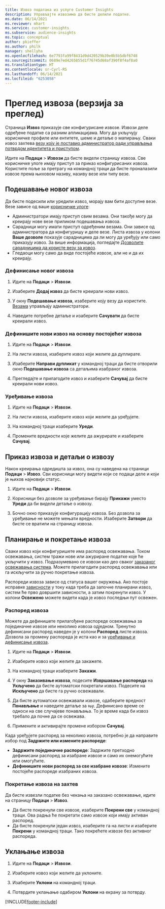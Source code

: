 ```yaml
---
title: Извоз података из услуге Customer Insights
description: Управљајте извозима да бисте делили податке.
ms.date: 06/14/2021
ms.reviewer: mhart
ms.service: customer-insights
ms.subservice: audience-insights
ms.topic: conceptual
author: pkieffer
ms.author: philk
manager: shellyha
ms.openlocfilehash: 6e7793fa99f8431d9d420529b39e0b5b5dbf6748
ms.sourcegitcommit: 0689e7ed4265855d1f76745d68af390f8f4af8a0
ms.translationtype: HT
ms.contentlocale: sr-Cyrl-RS
ms.lasthandoff: 06/14/2021
ms.locfileid: "6253058"
---
```

# <a name="exports-preview-overview"></a>Преглед извоза (верзија за преглед)

Страница **Извоз** приказује све конфигурисане извозе. Извози деле одређене податке са разним апликацијама. Могу да укључују корисничке профиле или ентитете, шеме и детаље о мапирању. Сваки извоз захтева [везу коју је поставио администратор ради управљања потврдом идентитета и приступом](connections.md).

Идите на **Подаци** > **Извози** да бисте видели страницу извоза. Све корисничке улоге имају приступ за приказ конфигурисаних извоза. Користите поље за претрагу на командној траци да бисте проналазили извозе према њиховом називу, називу везе или типу везе.

## <a name="set-up-a-new-export"></a>Подешавање новог извоза

Да бисте подесили или уредили извоз, морају вам бити доступне везе. Везе зависе од ваше [корисничке улоге](permissions.md):
- Администратори имају приступ свим везама. Они такође могу да креирају нове везе приликом подешавања извоза.
- Сарадници могу имати приступ одређеним везама. Они зависе од администратора да конфигуришу и деле везе. Листа извоза у колони **Ваше дозволе** показује сарадницима да ли могу да уређују или само приказују извоз. За више информација, погледајте [Дозволите сарадницима да користе везу за извоз](connections.md#allow-contributors-to-use-a-connection-for-exports).
- Гледаоци могу само да виде постојеће извозе, али не и да их креирају.

### <a name="define-a-new-export"></a>Дефинисање новог извоза

1. Идите на **Подаци** > **Извози**.

1. Изаберите **Додај извоз** да бисте креирали нови извоз.

1. У окну **Подешавање извоза**, изаберите коју везу да користите. [Везама](connections.md) управљају администратори. 

1. Наведите потребне детаље и изаберите **Сачувати** да бисте креирали извоз.

### <a name="define-a-new-export-based-on-an-existing-export"></a>Дефинишите нови извоз на основу постојећег извоза

1. Идите на **Подаци** > **Извози**.

1. На листи извоза, изаберите извоз који желите да дуплирате.

1. Изаберите **Направи дупликат** у командној траци да бисте отворили окно **Подешавање извоза** са детаљима изабраног извоза.

1. Прегледајте и прилагодите извоз и изаберите **Сачувај** да бисте креирали нови извоз.

### <a name="edit-an-export"></a>Уређивање извоза

1. Идите на **Подаци** > **Извози**.

1. На листи извоза, изаберите извоз који желите да уређујете.

1. На командној траци изаберите **Уреди**.

1. Промените вредности које желите да ажурирате и изаберите **Сачувај**.

## <a name="view-exports-and-export-details"></a>Приказ извоза и детаљи о извозу

Након креирања одредишта за извоз, она су наведена на страници **Подаци** > **Извоз**. Сви корисници могу видети који се подаци деле и који је њихов најновији статус.

1. Идите на **Подаци** > **Извози**.

1. Корисници без дозволе за уређивање бирају **Прикажи** уместо **Уреди** да би видели детаље о извозу.

1. Бочно окно приказује конфигурацију извоза. Без дозвола за уређивање не можете мењати вредности. Изаберите **Затвори** да бисте се вратили на страницу извоза.

## <a name="schedule-and-run-exports"></a>Планирање и покретање извоза

Сваки извоз који конфигуришете има распоред освежавања. Током освежавања, систем тражи нове или ажуриране податке које ће укључити у извоз. Подразумевано се извози као део сваког [заказаног освежавања система](system.md#schedule-tab). Можете прилагодити распоред освежавања или га искључити за ручно покретање извоза.

Распореди извоза зависе од статуса вашег окружења. Ако постоје исправке [зависности](system.md#refresh-policies) у току када треба да започне планирани извоз, систем ће прво довршити зависности, а затим покренути извоз. У колони **Освежено** можете видети када је извоз последњи пут освежен.

### <a name="schedule-exports"></a>Распоред извоза

Можете да дефинишете прилагођене распореде освежавања за појединачне извозе или неколико извоза одједном. Тренутно дефинисани распоред наведен је у колони **Распоред** листе извоза. Дозвола за промену распореда је иста као и за [уређивање и дефинисање извоза](export-destinations.md#set-up-a-new-export). 

1. Идите на **Подаци** > **Извози**.

1. Изаберите извоз који желите да закажете.

1. На командној траци изаберите **Закажи**.

1. У окну **Заказивање извоза**, подесите **Извршавање распореда** на **Укључено** да бисте аутоматски покретали извоз. Подесите на **Искључено** да бисте га ручно освежавали.

1. Да бисте аутоматски освежавали извозе, одаберите вредност **Понављање** и наведите детаље за њу. Дефинисано време се односи на све случајеве понављања. То је време када би извоз требало да почне да се освежава.

1. Примените и активирајте промене избором **Сачувај**.

Када уређујете распоред за неколико извоза, потребно је да направите избор под **Задржите или измените распореде**:
- **Задржите појединачне распореде**: Задржите претходно дефинисани распоред за изабране извозе и само их онемогућите или омогућите.
- **Дефинишите нови распоред за све изабране извозе**: Измените постојеће распореде изабраних извоза.

### <a name="run-exports-on-demand"></a>Покретање извоза на захтев

Да бисте извезли податке без чекања на заказано освежавање, идите на страницу **Подаци** > **Извоз**.

- Да бисте покренули све извозе, изаберите **Покрени све** у командној траци. Ова радња ће покретати само извозе који имају активан распоред.
- Да бисте покренули један извоз, изаберите га на листи и изаберите **Покрени** у командној траци. Тако покрећете извозе без активног распореда. 

## <a name="remove-an-export"></a>Уклањање извоза

1. Идите на **Подаци** > **Извози**.

1. Изаберите извоз који желите да уклоните.

1. Изаберите **Уклони** на командној траци.

1. Потврдите уклањање одабиром **Уклони** на екрану за потврду.


[!INCLUDE[footer-include](../includes/footer-banner.md)]
